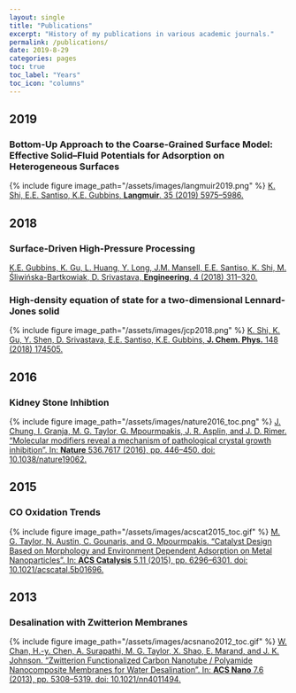 ```yaml
---
layout: single
title: "Publications"
excerpt: "History of my publications in various academic journals."
permalink: /publications/
date: 2019-8-29
categories: pages
toc: true
toc_label: "Years"
toc_icon: "columns"
---
```


## 2019
### Bottom-Up Approach to the Coarse-Grained Surface Model: Effective Solid–Fluid Potentials for Adsorption on Heterogeneous Surfaces
{% include figure image_path="/assets/images/langmuir2019.png" %}
[K. Shi, E.E. Santiso, K.E. Gubbins, **Langmuir**. 35 (2019) 5975–5986.](https://pubs.acs.org/doi/10.1021/acs.langmuir.9b00440)

## 2018
### Surface-Driven High-Pressure Processing
[K.E. Gubbins, K. Gu, L. Huang, Y. Long, J.M. Mansell, E.E. Santiso, K. Shi, M. Śliwińska-Bartkowiak, D. Srivastava, **Engineering**. 4 (2018) 311–320.](https://www.sciencedirect.com/science/article/pii/S2095809917308354)

### High-density equation of state for a two-dimensional Lennard-Jones solid
{% include figure image_path="/assets/images/jcp2018.png" %}
[K. Shi, K. Gu, Y. Shen, D. Srivastava, E.E. Santiso, K.E. Gubbins, **J. Chem. Phys.** 148 (2018) 174505.](https://aip.scitation.org/doi/abs/10.1063/1.5029488)

## 2016
### Kidney Stone Inhibtion
{% include figure image_path="/assets/images/nature2016_toc.png" %}
[J. Chung, I. Granja, M. G. Taylor, G. Mpourmpakis, J. R. Asplin, and J. D. Rimer. “Molecular modifiers reveal a mechanism of pathological crystal growth inhibition”. In: **Nature** 536.7617 (2016), pp. 446–450. doi: 10.1038/nature19062.](https://www.nature.com/articles/nature19062)
## 2015
### CO Oxidation Trends
{% include figure image_path="/assets/images/acscat2015_toc.gif" %}
[M. G. Taylor, N. Austin, C. Gounaris, and G. Mpourmpakis. “Catalyst Design Based on Morphology and Environment Dependent Adsorption on Metal Nanoparticles”. In: **ACS Catalysis** 5.11 (2015), pp. 6296–6301. doi: 10.1021/acscatal.5b01696.](https://pubs.acs.org/doi/abs/10.1021/acscatal.5b01696)
## 2013
### Desalination with Zwitterion Membranes
{% include figure image_path="/assets/images/acsnano2012_toc.gif" %}
[W. Chan, H.-y. Chen, A. Surapathi, M. G. Taylor, X. Shao, E. Marand, and J. K. Johnson. “Zwitterion Functionalized Carbon Nanotube / Polyamide Nanocomposite Membranes for Water Desalination”. In: **ACS Nano** 7.6 (2013), pp. 5308–5319. doi: 10.1021/nn4011494.](https://pubs.acs.org/doi/abs/10.1021/nn4011494)

